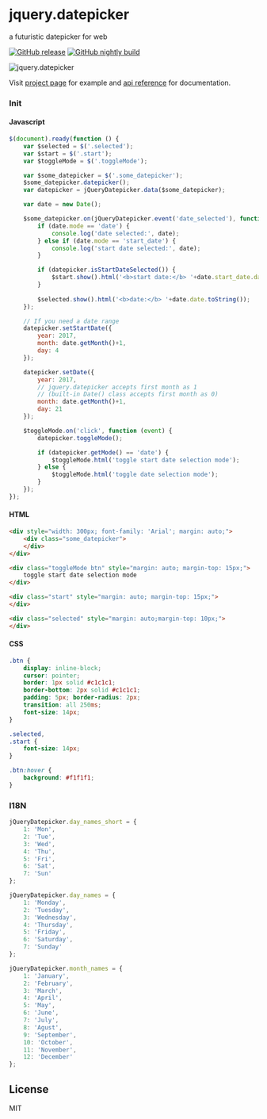 # jquery.datepicker
a futuristic datepicker for web

[![GitHub release](https://img.shields.io/github/release/rohanrhu/jquery.datepicker.svg?style=flat-square)](https://github.com/rohanrhu/jquery.datepicker/releases)
[![GitHub nightly build](https://img.shields.io/badge/build-2017.09.15.00.00.00-green.svg?style=flat-square)](https://github.com/rohanrhu/jquery.datepicker)

![jquery.datepicker](http://oguzhaneroglu.com/static/images/jquery.datepicker.png "jquery.datepicker")

Visit [project page](http://oguzhaneroglu.com/projects/jquery.datepicker/) for example and [api reference](https://github.com/rohanrhu/jquery.datepicker/wiki/API-Reference) for documentation.

### Init

#### Javascript

```javascript
$(document).ready(function () {
    var $selected = $('.selected');
    var $start = $('.start');
    var $toggleMode = $('.toggleMode');

    var $some_datepicker = $('.some_datepicker');
    $some_datepicker.datepicker();
    var datepicker = jQueryDatepicker.data($some_datepicker);

    var date = new Date();

    $some_datepicker.on(jQueryDatepicker.event('date_selected'), function (event, date) {
        if (date.mode == 'date') {
            console.log('date selected:', date);
        } else if (date.mode == 'start_date') {
            console.log('start date selected:', date);
        }

        if (datepicker.isStartDateSelected()) {
            $start.show().html('<b>start date:</b> '+date.start_date.date.toString());
        }
        
        $selected.show().html('<b>date:</b> '+date.date.toString());
    });

    // If you need a date range
    datepicker.setStartDate({
        year: 2017,
        month: date.getMonth()+1,
        day: 4
    });

    datepicker.setDate({
        year: 2017,
        // jquery.datepicker accepts first month as 1
        // (built-in Date() class accepts first month as 0)
        month: date.getMonth()+1,
        day: 21
    });

    $toggleMode.on('click', function (event) {
        datepicker.toggleMode();

        if (datepicker.getMode() == 'date') {
            $toggleMode.html('toggle start date selection mode');
        } else {
            $toggleMode.html('toggle date selection mode');
        }
    });
});
```

#### HTML

```html
<div style="width: 300px; font-family: 'Arial'; margin: auto;">
    <div class="some_datepicker">
    </div>
</div>

<div class="toggleMode btn" style="margin: auto; margin-top: 15px;">
    toggle start date selection mode
</div>

<div class="start" style="margin: auto; margin-top: 15px;">
</div>

<div class="selected" style="margin: auto;margin-top: 10px;">
</div>
```

#### CSS

```css
.btn {
    display: inline-block;
    cursor: pointer;
    border: 1px solid #c1c1c1;
    border-bottom: 2px solid #c1c1c1;
    padding: 5px; border-radius: 2px;
    transition: all 250ms;
    font-size: 14px;
}

.selected,
.start {
    font-size: 14px;
}

.btn:hover {
    background: #f1f1f1;
}
```

### I18N

```javascript
jQueryDatepicker.day_names_short = {
    1: 'Mon',
    2: 'Tue',
    3: 'Wed',
    4: 'Thu',
    5: 'Fri',
    6: 'Sat',
    7: 'Sun'
};

jQueryDatepicker.day_names = {
    1: 'Monday',
    2: 'Tuesday',
    3: 'Wednesday',
    4: 'Thursday',
    5: 'Friday',
    6: 'Saturday',
    7: 'Sunday'
};

jQueryDatepicker.month_names = {
    1: 'January',
    2: 'February',
    3: 'March',
    4: 'April',
    5: 'May',
    6: 'June',
    7: 'July',
    8: 'Agust',
    9: 'September',
    10: 'October',
    11: 'November',
    12: 'December'
};
```

## License
MIT
